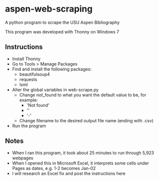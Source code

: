 # aspen-web-scraping
A python program to scrape the USU Aspen Bibliography

This program was developed with Thonny on Windows 7

## Instructions
* Install Thonny
* Go to Tools > Manage Packages
* Find and install the following packages:
  * beautifulsoup4
  * requests
  * lxml
* Alter the global variables in web-scrape.py
  * Change not_found to what you want the default value to be, for example:
    * 'Not found'
    * ''
    * '-'
  * Change filename to the desired output file name (ending with .csv)
* Run the program


## Notes
* When I ran this program, it took about 25 minutes to run through 5,923 webpages
* When I opened this in Microsoft Excel, it interprets some cells under Pages as dates, e.g. 1-2 becomes Jan-02
* I will research an Excel fix and post the instructions here